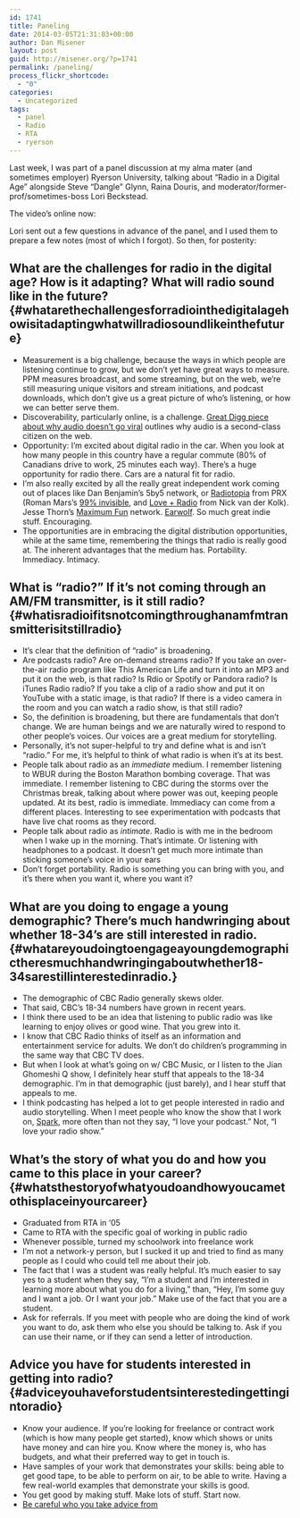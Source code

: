 ```yaml
---
id: 1741
title: Paneling
date: 2014-03-05T21:31:03+00:00
author: Dan Misener
layout: post
guid: http://misener.org/?p=1741
permalink: /paneling/
process_flickr_shortcode:
  - "0"
categories:
  - Uncategorized
tags:
  - panel
  - Radio
  - RTA
  - ryerson
---
```

Last week, I was part of a panel discussion at my alma mater (and sometimes employer) Ryerson University, talking about &#8220;Radio in a Digital Age&#8221; alongside Steve &#8220;Dangle&#8221; Glynn, Raina Douris, and moderator/former-prof/sometimes-boss Lori Beckstead.

The video&#8217;s online now:



Lori sent out a few questions in advance of the panel, and I used them to prepare a few notes (most of which I forgot). So then, for posterity:

## What are the challenges for radio in the digital age? How is it adapting? What will radio sound like in the future? {#whatarethechallengesforradiointhedigitalagehowisitadaptingwhatwillradiosoundlikeinthefuture}

  * Measurement is a big challenge, because the ways in which people are listening continue to grow, but we don&#8217;t yet have great ways to measure. PPM measures broadcast, and some streaming, but on the web, we&#8217;re still measuring unique visitors and stream initiations, and podcast downloads, which don&#8217;t give us a great picture of who&#8217;s listening, or how we can better serve them.
  * Discoverability, particularly online, is a challenge. [Great Digg piece about why audio doesn&#8217;t go viral](http://digg.com/originals/why-audio-never-goes-viral) outlines why audio is a second-class citizen on the web.
  * Opportunity: I&#8217;m excited about digital radio in the car. When you look at how many people in this country have a regular commute (80% of Canadians drive to work, 25 minutes each way). There&#8217;s a huge opportunity for radio there. Cars are a natural fit for radio.
  * I&#8217;m also really excited by all the really great independent work coming out of places like Dan Benjamin&#8217;s 5by5 network, or [Radiotopia](http://www.radiotopia.fm/) from PRX (Roman Mars&#8217;s [99% invisible](http://99percentinvisible.org/), and [Love + Radio](http://loveandradio.org/) from Nick van der Kolk). Jesse Thorn&#8217;s [Maximum Fun](http://maximumfun.org/) network. [Earwolf](http://www.earwolf.com/). So much great indie stuff. Encouraging.
  * The opportunities are in embracing the digital distribution opportunities, while at the same time, remembering the things that radio is really good at. The inherent advantages that the medium has. Portability. Immediacy. Intimacy. 

## What is &#8220;radio?&#8221; If it&#8217;s not coming through an AM/FM transmitter, is it still radio? {#whatisradioifitsnotcomingthroughanamfmtransmitterisitstillradio}

  * It&#8217;s clear that the definition of &#8220;radio&#8221; is broadening. 
  * Are podcasts radio? Are on-demand streams radio? If you take an over-the-air radio program like This American Life and turn it into an MP3 and put it on the web, is that radio? Is Rdio or Spotify or Pandora radio? Is iTunes Radio radio? If you take a clip of a radio show and put it on YouTube with a static image, is that radio? If there is a video camera in the room and you can watch a radio show, is that still radio?
  * So, the definition is broadening, but there are fundamentals that don&#8217;t change. We are human beings and we are naturally wired to respond to other people&#8217;s voices. Our voices are a great medium for storytelling. 
  * Personally, it&#8217;s not super-helpful to try and define what is and isn&#8217;t &#8220;radio.&#8221; For me, it&#8217;s helpful to think of what radio is when it&#8217;s at its best.
  * People talk about radio as an _immediate_ medium. I remember listening to WBUR during the Boston Marathon bombing coverage. That was immediate. I remember listening to CBC during the storms over the Christmas break, talking about where power was out, keeping people updated. At its best, radio is immediate. Immediacy can come from a different places. Interesting to see experimentation with podcasts that have live chat rooms as they record.
  * People talk about radio as _intimate_. Radio is with me in the bedroom when I wake up in the morning. That&#8217;s intimate. Or listening with headphones to a podcast. It doesn&#8217;t get much more intimate than sticking someone&#8217;s voice in your ears
  * Don&#8217;t forget portability. Radio is something you can bring with you, and it&#8217;s there when you want it, where you want it?

## What are you doing to engage a young demographic? There&#8217;s much handwringing about whether 18-34&#8217;s are still interested in radio. {#whatareyoudoingtoengageayoungdemographictheresmuchhandwringingaboutwhether18-34sarestillinterestedinradio.}

  * The demographic of CBC Radio generally skews older.
  * That said, CBC&#8217;s 18-34 numbers have grown in recent years.
  * I think there used to be an idea that listening to public radio was like learning to enjoy olives or good wine. That you grew into it.
  * I know that CBC Radio thinks of itself as an information and entertainment service for adults. We don&#8217;t do children&#8217;s programming in the same way that CBC TV does.
  * But when I look at what&#8217;s going on w/ CBC Music, or I listen to the Jian Ghomeshi Q show, I definitely hear stuff that appeals to the 18-34 demographic. I&#8217;m in that demographic (just barely), and I hear stuff that appeals to me.
  * I think podcasting has helped a lot to get people interested in radio and audio storytelling. When I meet people who know the show that I work on, [Spark](http://cbc.ca/spark), more often than not they say, &#8220;I love your podcast.&#8221; Not, &#8220;I love your radio show.&#8221;

## What&#8217;s the story of what you do and how you came to this place in your career? {#whatsthestoryofwhatyoudoandhowyoucametothisplaceinyourcareer}

  * Graduated from RTA in &#8216;05
  * Came to RTA with the specific goal of working in public radio
  * Whenever possible, turned my schoolwork into freelance work
  * I&#8217;m not a network-y person, but I sucked it up and tried to find as many people as I could who could tell me about their job.
  * The fact that I was a student was really helpful. It&#8217;s much easier to say yes to a student when they say, &#8220;I&#8217;m a student and I&#8217;m interested in learning more about what you do for a living,&#8221; than, &#8220;Hey, I&#8217;m some guy and I want a job. Or I want your job.&#8221; Make use of the fact that you are a student.
  * Ask for referrals. If you meet with people who are doing the kind of work you want to do, ask them who else you should be talking to. Ask if you can use their name, or if they can send a letter of introduction.

## Advice you have for students interested in getting into radio? {#adviceyouhaveforstudentsinterestedingettingintoradio}

  * Know your audience. If you&#8217;re looking for freelance or contract work (which is how many people get started), know which shows or units have money and can hire you. Know where the money is, who has budgets, and what their preferred way to get in touch is.
  * Have samples of your work that demonstrates your skills: being able to get good tape, to be able to perform on air, to be able to write. Having a few real-world examples that demonstrate your skills is good.
  * You get good by making stuff. Make lots of stuff. Start now.
  * [Be careful who you take advice from](http://signalvnoise.com/posts/3719-giving-less-advice)